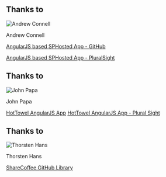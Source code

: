 Thanks to
--------- 

![Andrew Connell](https://www.criticalpathtraining.com/wp-content/uploads/connell-150x150.jpg)

Andrew Connell

[AngularJS based SPHosted App - GitHub](https://github.com/OfficeDev/Learning-Path-Manager-Code-Sample)

[AngularJS based SPHosted App - PluralSight](http://pluralsight.com/courses/building-sharepoint-apps-spa-angularjs)



Thanks to
--------- 

![John Papa](http://www.johnpapa.net/wp-content/uploads/2007/12/JPBW-150x150.png)

John Papa

[HotTowel AngularJS App](http://www.johnpapa.net/hot-towel-angular/)
[HotTowel AngularJS App - Plural Sight](http://www.pluralsight.com/courses/table-of-contents/build-apps-angular-breeze)



Thanks to
--------- 

![Thorsten Hans](http://cdn1.itcentralstation.com/users/avatars/x150/ADD_tHans.jpg)

Thorsten Hans

[ShareCoffee GitHub Library](https://github.com/ShareCoffee/ShareCoffee)
